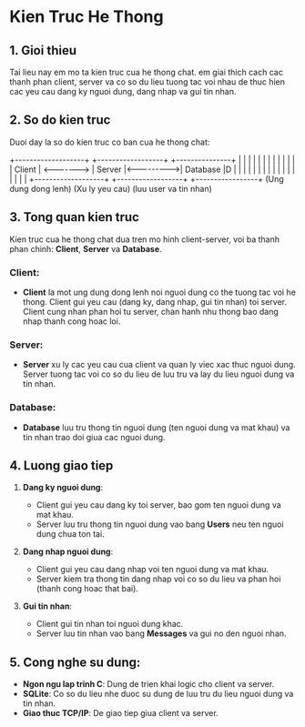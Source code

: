 
# Kien Truc He Thong

## 1. Gioi thieu
Tai lieu nay em mo ta kien truc cua he thong chat. em giai thich cach cac thanh phan client, server va co so du lieu tuong tac voi nhau de thuc hien cac yeu cau dang ky nguoi dung, dang nhap va gui tin nhan.

## 2. So do kien truc

Duoi day la so do kien truc co ban cua he thong chat:


+-------------------+           +------------------+           +---------------+
|                   |           |                  |           |                | |                   |           |                  |           |                | 
|       Client      | <-------> |      Server      |<--------->|   Database     |D                   |           |                  |           |                |
|                   |           |                  |           |                | |                   |           |                  |           |                |
+-------------------+           +------------------+           +-----------------+
  (Ung dung dong lenh)             (Xu ly yeu cau)         (luu user va tin nhan) 
## 3. Tong quan kien truc
Kien truc cua he thong chat dua tren mo hinh client-server, voi ba thanh phan chinh: **Client**, **Server** va **Database**.

### Client:
- **Client** la mot ung dung dong lenh noi nguoi dung co the tuong tac voi he thong. Client gui yeu cau (dang ky, dang nhap, gui tin nhan) toi server. Client cung nhan phan hoi tu server, chan hanh nhu thong bao dang nhap thanh cong hoac loi.

### Server:
- **Server** xu ly cac yeu cau cua client va quan ly viec xac thuc nguoi dung. Server tuong tac voi co so du lieu de luu tru va lay du lieu nguoi dung va tin nhan.

### Database:
- **Database** luu tru thong tin nguoi dung (ten nguoi dung va mat khau) va tin nhan trao doi giua cac nguoi dung.

## 4. Luong giao tiep
1. **Dang ky nguoi dung**:
    - Client gui yeu cau dang ky toi server, bao gom ten nguoi dung va mat khau.
    - Server luu tru thong tin nguoi dung vao bang **Users** neu ten nguoi dung chua ton tai.

2. **Dang nhap nguoi dung**:
    - Client gui yeu cau dang nhap voi ten nguoi dung va mat khau.
    - Server kiem tra thong tin dang nhap voi co so du lieu va phan hoi (thanh cong hoac that bai).

3. **Gui tin nhan**:
    - Client gui tin nhan toi nguoi dung khac.
    - Server luu tin nhan vao bang **Messages** va gui no den nguoi nhan.

## 5. Cong nghe su dung:
- **Ngon ngu lap trinh C**: Dung de trien khai logic cho client va server.
- **SQLite**: Co so du lieu nhe duoc su dung de luu tru du lieu nguoi dung va tin nhan.
- **Giao thuc TCP/IP**: De giao tiep giua client va server.
